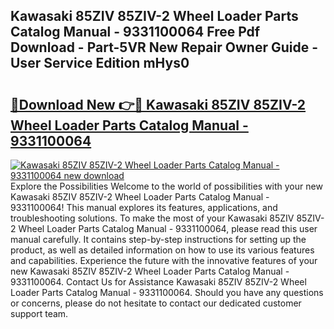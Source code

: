## Kawasaki 85ZIV 85ZIV-2 Wheel Loader Parts Catalog Manual - 9331100064 Free Pdf Download - Part-5VR New Repair Owner Guide - User Service Edition mHys0

# <h2><a href="http://bc74539.oget.top/?id=Kawasaki+85ZIV+85ZIV-2+Wheel+Loader+Parts+Catalog+Manual+-+9331100064">🔗Download New 👉🔴 Kawasaki 85ZIV 85ZIV-2 Wheel Loader Parts Catalog Manual - 9331100064</a></h2>

[![Kawasaki 85ZIV 85ZIV-2 Wheel Loader Parts Catalog Manual - 9331100064 new download](https://i.imgur.com/5g1atiW.png)](http://bc74539.oget.top/?id=Kawasaki+85ZIV+85ZIV-2+Wheel+Loader+Parts+Catalog+Manual+-+9331100064)
Explore the Possibilities Welcome to the world of possibilities with your new Kawasaki 85ZIV 85ZIV-2 Wheel Loader Parts Catalog Manual - 9331100064! This manual explores its features, applications, and troubleshooting solutions. To make the most of your Kawasaki 85ZIV 85ZIV-2 Wheel Loader Parts Catalog Manual - 9331100064, please read this user manual carefully. It contains step-by-step instructions for setting up the product, as well as detailed information on how to use its various features and capabilities. Experience the future with the innovative features of your new Kawasaki 85ZIV 85ZIV-2 Wheel Loader Parts Catalog Manual - 9331100064. Contact Us for Assistance Kawasaki 85ZIV 85ZIV-2 Wheel Loader Parts Catalog Manual - 9331100064. Should you have any questions or concerns, please do not hesitate to contact our dedicated customer support team.
